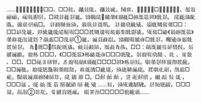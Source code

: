 ……𘴈𘏞𗢈𗓚𘄽𗢈，𗅉□□、□□𘆵、𗰨𗣧𗁸、𗰨𗣧𗱪，𗂧𘟙、𘴈𗂸，𗅉𗱕□𗚉，𘴇𗵃𘉋𗴮、𗢛𗼈𗄑𗄑，𗄊𗄼𗥩𗄭，□𗨳𗢳𗹙𘎪𗨉。𗌮𗆐𗱕𘴈𗫔𗗙《𗤓𗹙□𗑗𗖰𗚩𗤶》𘙇𘎪。
𗱕𗹙𗰜𘕿𗂥，𗏹𘝵𗘺𗈞□。
𗢳𘈷𗹢𗭍𗌭，𗏡𗄼𗢳𗨻𘜘。
𗢳𗦫𘟣𘋢𗋐、𗩴𗄻𗹬𘆄𗗙□□：□□𗣃𗖍𗫂，𗤶𗉣𗪙𗅍𗱕𘒺𘓐□□□𘖑𗹬𗡸𘓐𘆄𘔼𘘦𘙇𘀽𗧓，𗋕𘆄□𗴮《𗤻𗑗𗖰𗚩》𗗙𗒐𗧯𗰓𗩱𘘣？𘌽𘔼□□𗖍𗣃①𗫂，𗩾𘄴𗒘𘟂。𗌮𗆐𘓟𗿷𗇋□𘙇𘎪，𗆼𗋐𗇋𘔼𘙇𘖑𗉘𘎪。
𘑗𘴈𗅋□，𗁲𘂏𗅋𗥫。𗓚𗢺𘞫𗅁，𗍏𗓁𘑗𘃽。□□：𘌽𗖰𗫂𘝞𗣃𘙌𘓊，𗾈𗪺𗩾𗠁。𗓱𗈪 □□□，《□□𗖰𗚩》𗈪𗴮𗧯𗇋□□□𗅋𘁟。𘎤𗓱𘓐𘟣𘇇 、𘆝 、𗒹𘏨 、□□、□□𗄊𘗐𗅖𘈈，𘂆𗓱𘓐𘌽《𗤓𗹙□□□□𗤶》𗈪𗢶𘆖。𘉑𗗙𘎪𘃡𗼕𗰣𘖑𘆥，□□𗩾𗮅。𗓱𗅉𘐡𗖵𘉑𗗙𘒩𘞂，𗒐𗧯𗗈□𗟻𗩱，𗌭𗣼𘉐𗩾𗓰。𘖑𗆄𗎘𗤋，𘕕𘊄□𗈜，𗂰𗏣𗩾𗴴𗑗𗂧𗅁𘎳，𗱕 𗫉 𗴴 □。□𘒣 𘒦 𘒦 ，𘞌 𘗫𘒣𗅔 。𗸐 𗳒 𘆖 𗧯 ，□□□𗦇 ，𗅉 𘌽 𗖰 𗚩 𘓾𗥑𗠰 𗅁 𘋢 𗋐 ……𘆖，𗌭𗋕𗥓𘜤𗆇。𗢯𗺋𗅋𘊉，□□□𗧊，𘗽𘗽②𘎳𗯩，𘉋𗧹𗑠𗅋𗄛。
𗟦𘞐𗖊□□□□□𘝯𘋢𗥤……